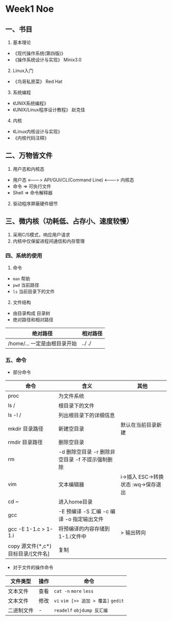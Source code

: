 # Week1 Noe

## 一、书目

1. 基本理论

  + 《现代操作系统(第四版)》
  + 《操作系统设计与实现》 Minix3.0

2. Linux入门

  + 《鸟哥私房菜》 Red Hat

3. 系统编程

  + 《UNIX系统编程》
  + 《UNIX/Linux程序设计教程》 赵克佳

4. 内核

  + 《Linux内核设计与实现》
  + 《内核代码注释》

## 二、万物皆文件

1. 用户态和内核态

  + 用户态 <---> API/GUI/CL(Command Line) <---> 内核态
  + 命令 => 可执行文件
  + Shell => 命令解释器

2. 驱动程序屏蔽硬件细节

## 三、微内核（功耗低、占存小、速度较慢）

1. 采用C/S模式，响应用户请求
2. 内核中仅保留进程间通信和内存管理

### 四、系统的使用

1. 命令

  + `man` 帮助
  + `pwd` 当前路径
  + `ls` 当前目录下的文件

2. 文件结构

  + 由目录构成 目录树
  + 绝对路径和相对路径
    
绝对路径|相对路径
--|--
/home/... 一定是由根目录开始|../ ./


### 五、命令

+ 部分命令

命令|含义|其他
-|-|-
proc|为文件系统|
ls /|根目录下的文件|
ls -l /|列出根目录下的详细信息|
mkdir 目录路径|新建空目录|默认在当前目录新建
rmdir 目录路径|删除空目录|
rm|-d 删除空目录 -r 删除非空目录 -f 不提示强制删除|
vim|文本编辑器|i->插入 ESC->转换状态 :wq->保存退出
cd ~|进入home目录|
gcc|-E 预编译 -S 汇编 -c 编译 -o 指定输出文件|
gcc -E 1-1.c > 1-1.i|将预编译的内容存储到1-1.i文件中|> 输出转向
copy 源文件(\*,c\*) 目标目录/[文件名]|复制

+ 对于文件的操作命令

文件类型|操作|命令
-|-|-
文本文件|查看|`cat -n` `more` `less`
文本文件|修改|`vi` `vim [>> 追加 > 覆盖]` `gedit`
二进制文件|-|`readelf` `objdump 反汇编`
